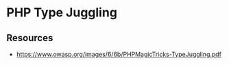 # PHP Type Juggling

## Resources

  * https://www.owasp.org/images/6/6b/PHPMagicTricks-TypeJuggling.pdf
